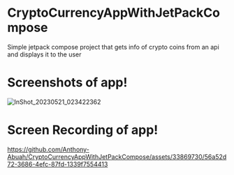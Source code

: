# CryptoCurrencyAppWithJetPackCompose
Simple jetpack compose project that gets info of crypto coins from an api and displays it to the user
# Screenshots of app!
![InShot_20230521_023422362](https://github.com/Anthony-Abuah/CryptoCurrencyAppWithJetPackCompose/assets/33869730/9e6a3a59-dc0d-4ba9-b085-4dc1a7cdaa32)

# Screen Recording of app!
https://github.com/Anthony-Abuah/CryptoCurrencyAppWithJetPackCompose/assets/33869730/56a52d72-3686-4efc-87fd-1339f7554413
